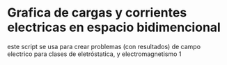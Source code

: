 # Grafica de cargas y corrientes electricas en espacio bidimencional

este script se usa para crear problemas (con resultados) de campo electrico para clases de eletróstatica,
y electromagnetismo 1
